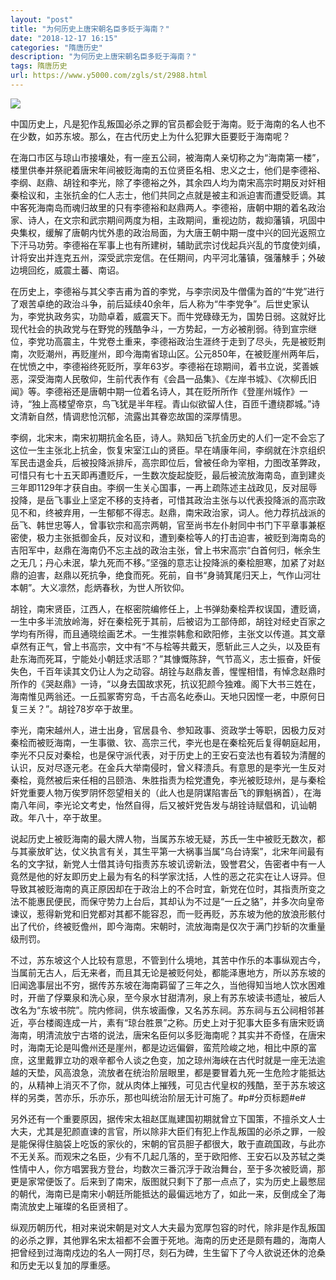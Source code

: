 ```yaml
---
layout: "post"
title: "为何历史上唐宋朝名臣多贬于海南？"
date: "2018-12-17 16:15"
categories: "隋唐历史"
description: "为何历史上唐宋朝名臣多贬于海南？"
tags: 隋唐历史
url: https://www.y5000.com/zgls/st/2988.html
---
```






![](https://img.y5000.com/uploads/allimg/160812/4-160Q21H613250.jpg)

中国历史上，凡是犯作乱叛国必杀之罪的官员都会贬于海南。贬于海南的名人也不在少数，如苏东坡。那么，在古代历史上为什么犯罪大臣要贬于海南呢？

在海口市区与琼山市接壤处，有一座五公祠，被海南人亲切称之为“海南第一楼”，楼里供奉并祭祀着唐宋年间被贬海南的五位贤臣名相、忠义之士，他们是李德裕、李纲、赵鼎、胡铨和李光，除了李德裕之外，其余四人均为南宋高宗时期反对奸相秦桧议和，主张抗金的仁人志士，他们共同之点就是被主和派迫害而遭受贬谪。其中客死海南岛而魂归故里的只有李德裕和赵鼎两人。李德裕，唐朝中期的着名政治家、诗人，在文宗和武宗期间两度为相，主政期间，重视边防，裁抑藩镇，巩固中央集权，缓解了唐朝内忧外患的政治局面，为大唐王朝中期一度中兴的回光返照立下汗马功劳。李德裕在军事上也有所建树，辅助武宗讨伐起兵兴乱的节度使刘缜，计将安出并连克五州，深受武宗宠信。在任期间，内平河北藩镇，强藩觫手；外破边境回纥，威震土蕃、南诏。

在历史上，李德裕与其父李吉甫为首的李党，与李宗闵及牛僧儒为首的“牛党”进行了艰苦卓绝的政治斗争，前后延续40余年，后人称为“牛李党争”。后世史家认为，李党执政务实，功勋卓着，威震天下。而牛党碌碌无为，国势日弱。这就好比现代社会的执政党与在野党的残酷争斗，一方势起，一方必被削弱。待到宣宗继位，李党功高震主，牛党卷土重来，李德裕政治生涯终于走到了尽头，先是被贬荆南，次贬潮州，再贬崖州，即今海南省琼山区。公元850年，在被贬崖州两年后，在忧愤之中，李德裕终死贬所，享年63岁。李德裕在琼期间，着书立说，奖善嫉恶，深受海南人民敬仰，生前代表作有《会昌一品集》、《左岸书城》、《次柳氏旧闻》等。李德裕还是唐朝中期一位着名诗人，其在贬所所作《登崖州城作》一诗，“独上高楼望帝京，鸟飞犹是半年程。青山似欲留人住，百匝千遭绕郡城。”诗文清新自然，情调悲怆沉郁，流露出其眷恋故国的深厚情思。

李纲，北宋末，南宋初期抗金名臣，诗人。熟知岳飞抗金历史的人们一定不会忘了这位一生主张北上抗金，恢复宋室江山的贤臣。早在靖康年间，李纲就在汴京组织军民击退金兵，后被投降派排斥，高宗即位后，曾被任命为宰相，力图改革弊政，可惜只有七十五天即再遭贬斥，一生数次旋起旋贬，最后被流放海南岛，直到建炎三年即1129年才获自由。李纲一生关心国事，一再上疏陈述主战政见，反对屈辱投降，是岳飞事业上坚定不移的支持者，可惜其政治主张与以代表投降派的高宗政见不和，终被弃用，一生郁郁不得志。赵鼎，南宋政治家，词人。他力荐抗战派的岳飞、韩世忠等人，曾事钦宗和高宗两朝，官至尚书左仆射同中书门下平章事兼枢密使，极力主张抵御金兵，反对议和，遭到秦桧等人的打击迫害，被贬到海南岛的吉阳军中，赵鼎在海南仍不忘主战的政治主张，曾上书宋高宗“白首何归，帐余生之无几；丹心未泯，挚九死而不移。”坚强的意志让投降派的秦桧胆寒，加紧了对赵鼎的迫害，赵鼎以死抗争，绝食而死。死前，自书“身骑箕尾归天上，气作山河壮本朝”。大义凛然，彪炳春秋，为世人所钦仰。

胡铨，南宋贤臣，江西人，在枢密院编修任上，上书弹劾秦桧弄权误国，遭贬谪，一生中多半流放岭海，好在秦桧死于其前，后被诏为工部侍郎，胡铨对经史百家之学均有所得，而且通晓绘画艺术。一生推崇韩愈和欧阳修，主张文以传道。其文章卓然有正气，曾上书高宗，文中有“不与桧等共戴天，愿斩此三人之头，以及臣有赴东海而死耳，宁能处小朝廷求活耶？”其慷慨陈辞，气节高义，志士振奋，奸佞失色，千百年读其文仍让人为之动容。胡铨与赵鼎友善，惺惺相惜，有悼念赵鼎时所作的《哭赵鼎》一诗，“以身去国故求死，抗议犯颜今独难。阁下大书三姓在，海南惟见两翁还。一丘孤冢寄穷岛，千古高名屹泰山。天地只因悭一老，中原何日复三关？”。胡铨78岁卒于故里。

李光，南宋越州人，进士出身，官居县令、参知政事、资政学士等职，因极力反对秦桧而被贬海南，一生事徽、钦、高宗三代，李光也是在秦桧死后复得朝庭起用，李光不只反对秦桧，也是保守派代表，对于历史上的王安石变法也有着较为清醒的认识，反对尽逐元老。在金兵大举南侵时，曾义释溃兵。有意思的是李光一生反对秦桧，竟然被后来任相的吕颐浩、朱胜指责为桧党遭免，李光被贬琼州，是与秦桧奸党重要人物万俟罗阴怀怨望相关的（此人也是阴谋陷害岳飞的罪魁祸首），在海南八年间，李光论文考史，怡然自得，后又被奸党告发与胡铨诗赋倡和，讥讪朝政。年八十，卒于故里。

说起历史上被贬海南的最大牌人物，当属苏东坡无疑，苏氏一生中被贬无数次，都与其豪放旷达，仗义执言有关，其生平第一大祸事当属“乌台诗案”，北宋年间最有名的文字狱，新党人士借其诗句指责苏东坡讥谤新法，毁誉君父，告密者中有一人竟然是他的好友即历史上最为有名的科学家沈括，人性的恶之花实在让人讶异。但导致其被贬海南的真正原因却在于政治上的不合时宜，新党在位时，其指责所变之法不能惠民便民，而保守势力上台后，其却认为不过是“一丘之貉”，并多次向皇帝谏议，惹得新党和旧党都对其都不能容忍，而一贬再贬，苏东坡为他的放浪形骸付出了代价，终被贬儋州，即今海南。宋朝时，流放海南是仅次于满门抄斩的次重量级刑罚。

不过，苏东坡这个人比较有意思，不管到什么境地，其苦中作乐的本事纵观古今，当属前无古人，后无来者，而且其无论是被贬何处，都能泽惠地方，所以苏东坡的旧闻逸事层出不穷，据传苏东坡在海南羁留了三年之久，当他得知当地人饮水困难时，开凿了俘粟泉和洗心泉，至今泉水甘甜清冽，泉上有苏东坡读书遗址，被后人改名为“东坡书院”。院内修祠，供东坡画像，又名苏东祠。苏东祠与五公祠相邻甚近，亭台楼阁连成一片，素有“琼台胜景”之称。历史上对于犯事大臣多有唐宋贬谪海南，明清流放宁古塔的说法，唐宋名臣何以多贬海南呢？其实并不奇怪，在唐宋时，海南无论是叫儋州还是崖州，都是边远偏僻，蛮荒险峻之地，相比中原的富庶，这里戴罪立功的艰辛都令人谈之色变，加之琼州海峡在古代时就是一座无法逾越的天垫，风高浪急，流放者在统治阶层眼里，都是要冒着九死一生危险才能抵达的，从精神上消灭不了你，就从肉体上摧残，可见古代皇权的残酷，至于苏东坡这样的另类，苦亦乐，乐亦乐，那也叫统治阶层无计可施了。#p#分页标题#e#

另外还有一个重要原因，据传宋太祖赵匡胤建国初期就曾立下国策，不擅杀文人士大夫，尤其是犯颜直谏的言官，所以除非大臣们有犯上作乱叛国的必杀之罪，一般是能保得住脑袋上吃饭的家伙的，宋朝的官员胆子都很大，敢于直疏国政，与此亦不无关系。而观宋之名臣，少有不几起几落的，至于欧阳修、王安石以及苏轼之类性情中人，你方唱罢我方登台，均数次三番沉浮于政治舞台，至于多次被贬谪，那更是家常便饭了。后来到了南宋，版图就只剩下了那一点点了，实为历史上最憋屈的朝代，海南已是南宋小朝廷所能抵达的最偏远地方了，如此一来，反倒成全了海南流放史上璀璨的名臣贤相了。

纵观历朝历代，相对来说宋朝是对文人大夫最为宽厚包容的时代，除非是作乱叛国的必杀之罪，其他罪名宋太祖都不会置于死地。海南的历史还是颇有趣的，海南人把曾经到过海南戍边的名人一网打尽，刻石为碑，生生留下了今人欲说还休的沧桑和历史无以复加的厚重感。
